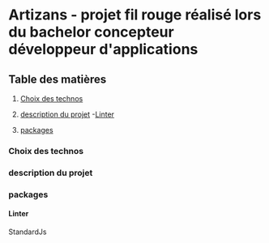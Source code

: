 # Artizans - projet fil rouge réalisé lors du bachelor concepteur développeur d'applications
## Table des matières
1. [Choix des technos](#Choix-des-technos)
2. [description du projet](#description-du-projet)
  -[Linter](#Linter)

 3. [packages](#packages)

### Choix des technos

### description du projet

### packages
  #### Linter
  StandardJs
